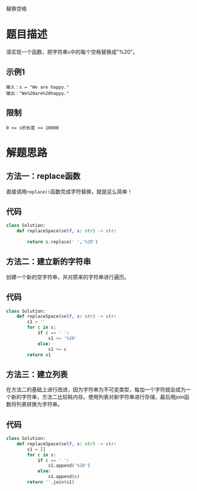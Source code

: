 替换空格

# 题目描述

请实现一个函数，把字符串`s`中的每个空格替换成"%20"。

## 示例1

```
输入：s = "We are happy."
输出："We%20are%20happy."
```

## 限制

`0 <= s的长度 <= 10000`

# 解题思路

## 方法一：replace函数

直接调用`replace()`函数完成字符替换，就是这么简单！

## 代码

```python
class Solution:
    def replaceSpace(self, s: str) -> str:
       
        return s.replace(' ','%20')
```

## 方法二：建立新的字符串

创建一个新的空字符串，并对原来的字符串进行遍历。

## 代码

```python
class Solution:
    def replaceSpace(self, s: str) -> str:
        s1 = ''
        for c in s:
            if c == ' ':
                s1 += '%20'
            else:
                s1 += c
        return s1
```

## 方法三：建立列表

在方法二的基础上进行改进，因为字符串为不可变类型，每加一个字符就会成为一个新的字符串，方法二比较耗内存。使用列表对新字符串进行存储，最后用join函数将列表转换为字符串。

## 代码

```python
class Solution:
    def replaceSpace(self, s: str) -> str:
        s1 = []                     
        for c in s:                 
            if c == ' ':           
                s1.append('%20')   
            else:                   
                s1.append(c)
        return ''.join(s1)      
```


